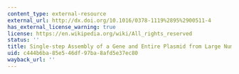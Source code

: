 ```yaml
---
content_type: external-resource
external_url: http://dx.doi.org/10.1016/0378-1119%2895%2900511-4
has_external_license_warning: true
license: https://en.wikipedia.org/wiki/All_rights_reserved
status: ''
title: Single-step Assembly of a Gene and Entire Plasmid from Large Numbers of Oligodeoxyribonucleotides
uid: c444b6ba-85e5-46df-97ba-8afd5e37ec80
wayback_url: ''
---
```

